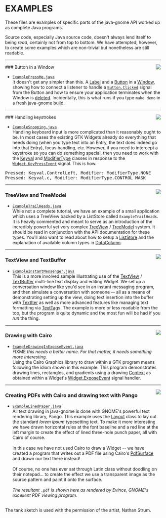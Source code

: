 EXAMPLES
========

These files are examples of specific parts of the java-gnome API worked up as
complete Java programs.

Source code, especially Java source code, doesn't always lend itself to being
_read_, certainly not from top to bottom. We have attempted, however, to create
some examples which are non-trivial but nonetheless are still readable.

----
<img src="button/ExamplePressMe.png" class="right"/>
### Button in a Window

* [`ExamplePressMe.java`](button/ExamplePressMe.html)  
It doesn't get any simpler than this. A [Label][] and a [Button][] in a
[Window][], showing how to connect a listener to handle a
[`Button.Clicked`][Button.Clicked] signal from the Button and how to ensure
your application terminates when the Window is [deleted][Window.DeleteEvent].
Incidentally, this is what runs if you type `make demo` in a fresh java-gnome
build.

[Button]: /doc/api/4.1/org/gnome/gtk/Button.html
[Label]: /doc/api/4.1/org/gnome/gtk/Label.html
[Window]: /doc/api/4.1/org/gnome/gtk/Window.html
[Button.Clicked]: /doc/api/4.1/org/gnome/gtk/Button.Clicked.html
[Window.DeleteEvent]: /doc/api/4.1/org/gnome/gtk/Window.DeleteEvent.html

----
<img src="keyboard/ExampleSnooping.png" class="right"/>
### Handling keystrokes

* [`ExampleSnooping.java`](keyboard/ExampleSnooping.html)  
Handling keyboard input is more complicated than it reasonably ought to be. In
most cases the existing GTK Widgets already do everything that needs doing
(when you type text into an Entry, the text does indeed go into that Entry),
focus handling, etc. However, if you need to intercept a keystroke so you can
do something special, then you need to work with the [Keyval][] and
[ModifierType][] classes in response to the
[`Widget.KeyPressEvent`][Widget.KeyPressEvent] signal. This is how.

[Keyval]: /doc/api/4.1/org/gnome/gdk/Keyval.html
[ModifierType]: /doc/api/4.1/org/gnome/gdk/ModifierType.html
[Widget.KeyPressEvent]: /doc/api/4.1/org/gnome/gtk/Widget.KeyPressEvent.html

<pre style="max-width:600px;">
Pressed: Keyval.ControlLeft, Modifier: ModifierType.NONE 
Pressed: Keyval.c, Modifier: ModifierType.CONTROL_MASK 
</pre>

----
<a name="ExampleTrailHeads"></a>
<img src="treeview/ExampleTrailHeads.png" class="right"/>
### TreeView and TreeModel

* [`ExampleTrailHeads.java`](treeview/ExampleTrailHeads.html)  
While not a complete tutorial, we have an example of a small application which
uses a TreeView backed by a ListStore called `ExampleTrailHeads`.  It is
heavily commented and meant to serve as an introduction of the incredibly
powerful yet very complex [TreeView][] / [TreeModel][] system. It should be
read in conjunction with the API documentation for these types. You'll also
want to read about how to setup a [ListStore][] and the explanation of
available column types in [DataColumn][].

[TreeView]: /doc/api/4.1/org/gnome/gtk/TreeView.html
[TreeModel]: /doc/api/4.1/org/gnome/gtk/TreeModel.html
[ListStore]: /doc/api/4.1/org/gnome/gtk/ListStore.html
[DataColumn]: /doc/api/4.1/org/gnome/gtk/DataColumn.html

----
<a name="ExampleInstantMessenger"></a>
<img src="textview/ExampleInstantMessenger.png" class="right"/>
### TextView and TextBuffer 

* [`ExampleInstantMessenger.java`](textview/ExampleInstantMessenger.html)  
This is a more involved sample illustrating use of the [TextView][] /
[TextBuffer][] multi-line text display and editing Widget. We set up a
conversation window like you'd see in an instant messaging program, and then
simulate a conversation with someone -- all as a means of demonstrating
setting up the view, doing text insertion into the buffer with [TextIter][] as
well as more advanced features like managing text formatting via [TextTag][]s.
The example is more or less readable from the top, but the program is quite
dynamic and the most fun will be had if you _run_ the thing.

[TextView]: /doc/api/4.1/org/gnome/gtk/TextView.html
[TextBuffer]: /doc/api/4.1/org/gnome/gtk/TextBuffer.html
[TextIter]: /doc/api/4.1/org/gnome/gtk/TextIter.html
[TextTag]: /doc/api/4.1/org/gnome/gtk/TextTag.html

----
<a name="ExampleDrawingInExposeEvent"></a>
<img src="cairo/ExampleCairoDrawingBlends.png" class="right"/>
### Drawing with Cairo 

* [`ExampleDrawingInExposeEvent.java`](cairo/ExampleDrawingInExposeEvent.html)  
FIXME _this needs a better name. For that matter, it needs something more
interesting._  
Using the Cairo Graphics library to draw within a GTK program means following
the idiom shown in this example. This program demonstrates drawing lines,
rectangles, and gradients using a drawing [Context][] as obtained within a
Widget's [Widget.ExposeEvent][] signal handler.

[Context]: /doc/api/4.1/org/freedesktop/cairo/Context.html
[Widget.ExposeEvent]: /doc/api/4.1/org/gnome/gtk/Widget.ExposeEvent.html

----
<a name="ExampleLinedPaper"></a>
<img src="cairo/ExampleLinedPaper.png" class="right"/>
### Creating PDFs with Cairo and drawing text with Pango

* [`ExampleLinedPaper.java`](cairo/ExampleLinedPaper.html)  
All text drawing in java-gnome is done with GNOME's powerful text rendering
library, Pango. This example uses the [Layout][] class to lay out the standard
_lorem ipsum_ typesetting text. To make it more interesting we have drawn
horizontal rules at the font baseline and a red line at the left margin to
create the effect of lined three-hole punch paper, all with Cairo of course.
<br><br>
In this case we have not used Cairo to draw a Widget -- we have created a
program that writes out a PDF file using Cairo's [PdfSurface][] and drawn our
text there instead!
<br><br>
Of course, no one has ever sat through Latin class without doodling on their
notepad...  to create the effect we use a transparent image as the source
pattern and paint it onto the surface.
<br><br>
_The resultant_ `.pdf` _is shown here as rendered by Evince, GNOME's excellent
PDF viewing program._
<br>
<span class="bottompanel" style="float:none;">
The tank sketch is used with the permission of the artist, Nathan Strum.
</span>

[PdfSurface]: /doc/api/4.1/org/freedesktop/cairo/PdfSurface.html
[Layout]: /doc/api/4.1/org/gnome/pango/Layout.html


<style>
img.right {
	float: right;
	padding-bottom: 10px;
}
hr {
	clear: right;
}
</style>

<!--
 
  Copyright © 2008-2010 Operational Dynamics Consulting, Pty Ltd and Others

  As project documentation, this file forms an integral part of the source
  code of the library it accompanies, and thus is made available to you by its
  authors as open source software: you can redistribute it and/or modify it
  under the terms of the GNU General Public License version 2 ("GPL") as
  published by the Free Software Foundation.

  This program is distributed in the hope that it will be useful, but WITHOUT
  ANY WARRANTY; without even the implied warranty of MERCHANTABILITY or
  FITNESS FOR A PARTICULAR PURPOSE. See the GPL for more details.

  You should have received a copy of the GPL along with this program. If not,
  see http://www.gnu.org/licenses/. The authors of this program may be
  contacted through http://java-gnome.sourceforge.net/.

  vim: set textwidth=78 nowrap:

-->

